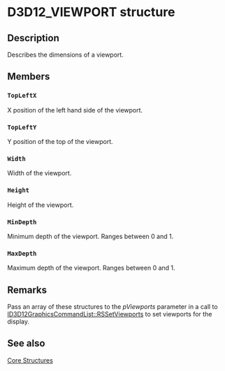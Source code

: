 # D3D12_VIEWPORT structure

## Description

Describes the dimensions of a viewport.

## Members

### `TopLeftX`

X position of the left hand side of the viewport.

### `TopLeftY`

Y position of the top of the viewport.

### `Width`

Width of the viewport.

### `Height`

Height of the viewport.

### `MinDepth`

Minimum depth of the viewport. Ranges between 0 and 1.

### `MaxDepth`

Maximum depth of the viewport. Ranges between 0 and 1.

## Remarks

Pass an array of these structures to the *pViewports* parameter in a call to [ID3D12GraphicsCommandList::RSSetViewports](https://learn.microsoft.com/windows/desktop/api/d3d12/nf-d3d12-id3d12graphicscommandlist-rssetviewports) to set viewports for the display.

## See also

[Core Structures](https://learn.microsoft.com/windows/desktop/direct3d12/direct3d-12-structures)
